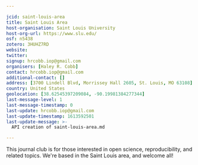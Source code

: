 ```yaml
---

jcid: saint-louis-area
title: Saint Louis Area
host-organisation: Saint Louis University
host-org-url: https://www.slu.edu/
osf: n5438
zotero: 3HUHZ7RD
website: 
twitter: 
signup: hrcobb.iop@gmail.com
organisers: [Haley R. Cobb]
contact: hrcobb.iop@gmail.com
additional-contact: []
address: [3700 Lindell Blvd, Morrissey Hall 2605, St. Louis, MO 63108]
country: United States
geolocation: [38.62545397209084, -90.19981384277344]
last-message-level: 1
last-message-timestamp: 0
last-update: hrcobb.iop@gmail.com
last-update-timestamp: 1613592501
last-update-message: >-
  API creation of saint-louis-area.md

---
```


This journal club is for those interested in open science, reproducibility, and related topics. We're based in the Saint Louis area, and welcome all!
